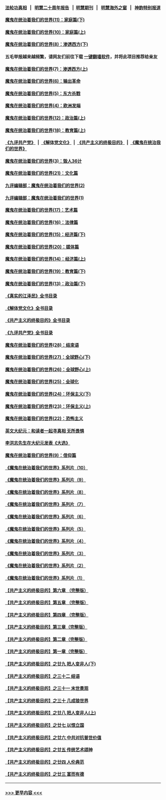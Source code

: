 #### [法轮功真相](https://github.com/gfw-breaker/truth/blob/master/README.md?t=0) &nbsp;&nbsp;|&nbsp;&nbsp; [明慧二十周年报告](https://github.com/gfw-breaker/mh-reports/blob/master/README.md?t=0) &nbsp;&nbsp;|&nbsp;&nbsp;[明慧期刊](https://github.com/gfw-breaker/mh-qikan) &nbsp;&nbsp;|&nbsp;&nbsp; [明慧海外之窗](https://github.com/gfw-breaker/mh-news/blob/master/README.md?t=0) &nbsp;&nbsp;|&nbsp;&nbsp; [神韵特别报道](https://github.com/gfw-breaker/mh-news/blob/master/shenyun.md?t=0)
#### [魔鬼在统治着我们的世界(11)：家庭篇(下)](../pages/nsc422/n10440961.md?t=01010043) 
#### [魔鬼在统治着我们的世界(10)：家庭篇(上)](../pages/nsc422/n10435448.md?t=01010043) 
#### [魔鬼在统治着我们的世界(8)：渗透西方(下)](../pages/nsc422/n10429603.md?t=01010043) 
#### 五毛举报越来越频繁，请网友们前往下载 [一键翻墙软件](https://github.com/gfw-breaker/ssr-accounts)，并将此项目推荐给亲友
#### [魔鬼在统治着我们的世界(7)：渗透西方(上)](../pages/nsc422/n10426013.md?t=01010043) 
#### [魔鬼在统治着我们的世界(6)：输出革命](../pages/nsc422/n10421536.md?t=01010043) 
#### [魔鬼在统治着我们的世界(5)：东方杀戮](../pages/nsc422/n10417707.md?t=01010043) 
#### [魔鬼在统治着我们的世界(4)：欧洲发端](../pages/nsc422/n10414890.md?t=01010043) 
#### [魔鬼在统治着我们的世界(12)：政治篇(上)](../pages/nsc422/n10444576.md?t=01010043) 
#### [魔鬼在统治着我们的世界(18)：教育篇(上)](../pages/nsc422/n10526970.md?t=01010043) 
#### [《九评共产党》](https://github.com/begood0513/9ping.md/blob/master/README.md) &nbsp;|&nbsp; [《解体党文化》](../../../../jtdwh.md/blob/master/README.md)  &nbsp;|&nbsp; [《共产主义的终极目的》](../../../../gczydzjmd.md/blob/master/README.md) &nbsp;|&nbsp; [《魔鬼在统治我们的世界》](../../../../mgztzwmdsj.md/blob/master/README.md) 
#### [魔鬼在统治着我们的世界(3)：毁人36计](../pages/nsc422/n10411583.md?t=01010043) 
#### [魔鬼在统治着我们的世界(21)：文化篇](../pages/nsc422/n10597706.md?t=01010043) 
#### [九评编辑部：魔鬼在统治着我们的世界(2)](../pages/nsc422/n10410036.md?t=01010043) 
#### [九评编辑部：魔鬼在统治着我们的世界(1)](../pages/nsc422/n10406825.md?t=01010043) 
#### [魔鬼在统治着我们的世界(17)：艺术篇](../pages/nsc422/n10499093.md?t=01010043) 
#### [魔鬼在统治着我们的世界(16)：法律篇](../pages/nsc422/n10485969.md?t=01010043) 
#### [魔鬼在统治着我们的世界(15)：经济篇(下)](../pages/nsc422/n10469975.md?t=01010043) 
#### [魔鬼在统治着我们的世界(20)：媒体篇](../pages/nsc422/n10586579.md?t=01010043) 
#### [魔鬼在统治着我们的世界(14)：经济篇(上)](../pages/nsc422/n10457370.md?t=01010043) 
#### [魔鬼在统治着我们的世界(19)：教育篇(下)](../pages/nsc422/n10564808.md?t=01010043) 
#### [魔鬼在统治着我们的世界(13)：政治篇(下)](../pages/nsc422/n10448270.md?t=01010043) 
#### [《真实的江泽民》全书目录](../pages/nsc422/n13721399.md?t=01010043) 
#### [《解体党文化》全书目录](../pages/nsc422/n13721157.md?t=01010043) 
#### [《共产主义的终极目的》全书目录](../pages/nsc422/n13721048.md?t=01010043) 
#### [《九评共产党》全书目录](../pages/nsc422/n13708085.md?t=01010043) 
#### [魔鬼在统治着我们的世界(28)：结束语](../pages/nsc422/n10936246.md?t=01010043) 
#### [魔鬼在统治着我们的世界(27)：全球野心(下)](../pages/nsc422/n10928319.md?t=01010043) 
#### [魔鬼在统治着我们的世界(26)：全球野心(上)](../pages/nsc422/n10900318.md?t=01010043) 
#### [魔鬼在统治着我们的世界(25)：全球化](../pages/nsc422/n10788205.md?t=01010043) 
#### [魔鬼在统治着我们的世界(24)：环保主义(下)](../pages/nsc422/n10695307.md?t=01010043) 
#### [魔鬼在统治着我们的世界(23)：环保主义(上)](../pages/nsc422/n10688613.md?t=01010043) 
#### [魔鬼在统治着我们的世界(22)：恐怖主义](../pages/nsc422/n10614727.md?t=01010043) 
#### [英文大纪元：和读者一起寻真相 无所畏惧](../pages/nsc422/n12542027.md?t=01010043) 
#### [李洪志先生在大纪元发表《大选》](../pages/nsc422/n12534746.md?t=01010043) 
#### [魔鬼在统治着我们的世界(9)：信仰篇](../pages/nsc422/n10432159.md?t=01010043) 
#### [《魔鬼在统治着我们的世界》系列片（10）](../pages/nsc422/n12292670.md?t=01010043) 
#### [《魔鬼在统治着我们的世界》系列片（9）](../pages/nsc422/n12290859.md?t=01010043) 
#### [《魔鬼在统治着我们的世界》系列片（8）](../pages/nsc422/n12287445.md?t=01010043) 
#### [《魔鬼在统治着我们的世界》系列片（7）](../pages/nsc422/n12283425.md?t=01010043) 
#### [《魔鬼在统治着我们的世界》系列片（6）](../pages/nsc422/n12282314.md?t=01010043) 
#### [《魔鬼在统治着我们的世界》系列片（5）](../pages/nsc422/n12281419.md?t=01010043) 
#### [《魔鬼在统治着我们的世界》系列片（4）](../pages/nsc422/n12274024.md?t=01010043) 
#### [《魔鬼在统治着我们的世界》系列片（3）](../pages/nsc422/n12271322.md?t=01010043) 
#### [《魔鬼在统治着我们的世界》系列片（2）](../pages/nsc422/n12269049.md?t=01010043) 
#### [《魔鬼在统治着我们的世界》系列片（1）](../pages/nsc422/n12267575.md?t=01010043) 
#### [【共产主义的终极目的】第六章 （完整版）](../pages/nsc422/n11428913.md?t=01010043) 
#### [【共产主义的终极目的】第五章 （完整版）](../pages/nsc422/n11428912.md?t=01010043) 
#### [【共产主义的终极目的】第四章 （完整版）](../pages/nsc422/n11428907.md?t=01010043) 
#### [【共产主义的终极目的】第三章（完整版）](../pages/nsc422/n11428848.md?t=01010043) 
#### [【共产主义的终极目的】第二章（完整版）](../pages/nsc422/n11428831.md?t=01010043) 
#### [【共产主义的终极目的】第一章（完整版）](../pages/nsc422/n11417651.md?t=01010043) 
#### [【共产主义的终极目的】之廿九 把人变非人(下)](../pages/nsc422/n11344140.md?t=01010043) 
#### [【共产主义的终极目的】之三十二 结语](../pages/nsc422/n11360535.md?t=01010043) 
#### [【共产主义的终极目的】之三十一 末世景观](../pages/nsc422/n11351129.md?t=01010043) 
#### [【共产主义的终极目的】之三十 几成狼世界](../pages/nsc422/n11348280.md?t=01010043) 
#### [【共产主义的终极目的】之廿八 把人变非人(上)](../pages/nsc422/n11340492.md?t=01010043) 
#### [【共产主义的终极目的】之廿七 以恨立国](../pages/nsc422/n11336944.md?t=01010043) 
#### [【共产主义的终极目的】之廿六 中共对抗普世价值](../pages/nsc422/n11324785.md?t=01010043) 
#### [【共产主义的终极目的】之廿五 传统艺术颂神](../pages/nsc422/n11296396.md?t=01010043) 
#### [【共产主义的终极目的】之廿四 人伦典范](../pages/nsc422/n11296397.md?t=01010043) 
#### [【共产主义的终极目的】之廿三 富而有德](../pages/nsc422/n11283598.md?t=01010043) 

----
#### [ >>> 更早内容 <<< ](../indexes/nsc422-earlier.md)
